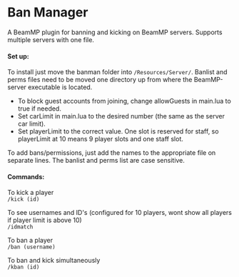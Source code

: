 # Ban Manager
A BeamMP plugin for banning and kicking on BeamMP servers. Supports multiple servers with one file.

#### Set up:
To install just move the banman folder into `/Resources/Server/`. Banlist and perms files need to be moved one directory up from where the BeamMP-server executable is located.

- To block guest accounts from joining, change allowGuests in main.lua to true if needed. 
- Set carLimit in main.lua to the desired number (the same as the server car limit).
- Set playerLimit to the correct value. One slot is reserved for staff, so playerLimit at 10 means 9 player slots and one staff slot.

To add bans/permissions, just add the names to the appropriate file on separate lines. The banlist and perms list are case sensitive.

#### Commands:
To kick a player <br>
`/kick (id)` 

To see usernames and ID's (configured for 10 players, wont show all players if player limit is above 10)<br>
`/idmatch`

To ban a player <br>
`/ban (username)`

To ban and kick simultaneously <br>
`/kban (id)`
